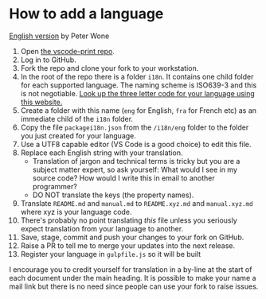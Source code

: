 # How to add a language

[English version](https://github.com/PeterWone/vsc-print) by Peter Wone

1. Open [the vscode-print repo](https://github.com/PeterWone/vsc-print).
1. Log in to GitHub.
1. Fork the repo and clone your fork to your workstation.
1. In the root of the repo there is a folder `i18n`. It contains one child folder for each supported language. The naming scheme is ISO639-3 and this is not negotiable. [Look up the three letter code for your language using this website.](https://iso639-3.sil.org/code_tables/639/data)
1. Create a folder with this name (`eng` for English, `fra` for French etc) as an immediate child of the `i18n` folder.
1. Copy the file `packagei18n.json` from the `/i18n/eng` folder to the folder you just created for your language.
1. Use a UTF8 capable editor (VS Code is a good choice) to edit this file.
1. Replace each English string with your translation.
   * Translation of jargon and technical terms is tricky but you are a subject matter expert, so ask yourself: What would I see in my source code? How would I write this in email to another programmer?
   * DO NOT translate the keys (the property names).
1. Translate `README.md` and `manual.md` to `README.xyz.md` and `manual.xyz.md` where xyz is your language code.
1. There's probably no point translating _this_ file unless you seriously expect translation from your language to another.
1. Save, stage, commit and push your changes to your fork on GitHub.
1. Raise a PR to tell me to merge your updates into the next release.
1. Register your language in `gulpfile.js` so it will be built

I encourage you to credit yourself for translation in a by-line at the start of each document under the main heading. It is possible to make your name a mail link but there is no need since people can use your fork to raise issues.